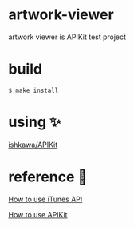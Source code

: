 # artwork-viewer
artwork viewer is APIKit test project

# build

```
$ make install
```

# using :sparkles:

[ishkawa/APIKit](https://github.com/ishkawa/APIKit)

# reference :book:

[How to use iTunes API](https://syncer.jp/itunes-api-matome)

[How to use APIKit](http://dev.classmethod.jp/smartphone/apikit/)
